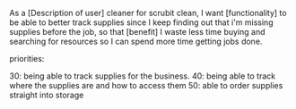 As a [Description of user] cleaner for scrubit clean,
I want [functionality] to be able to better track supplies since I keep finding out that i'm missing supplies before the job,
so that [benefit] I waste less time buying and searching for resources so I can spend more time getting jobs done.

priorities:

30: being able to track supplies for the business.
40: being able to track where the supplies are and how to access them 
50: able to order supplies straight into storage